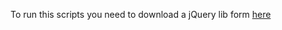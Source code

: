 To run this scripts you need to download a jQuery lib form [here](http://code.jquery.com/jquery-1.9.1.js)
